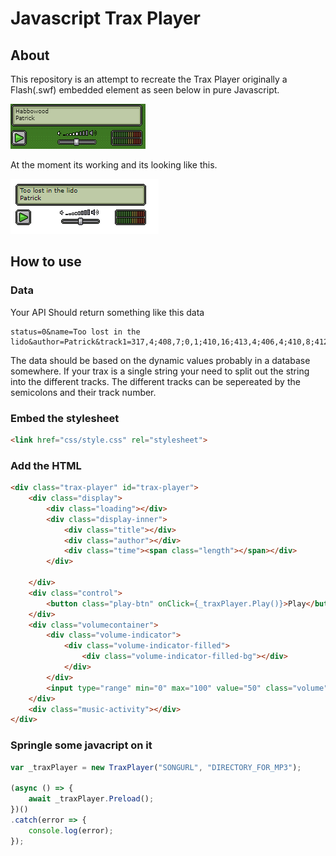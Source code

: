# Javascript Trax Player
## About
This repository is an attempt to recreate the Trax Player originally a Flash(.swf) embedded element as seen below in pure Javascript. 

![TraxPlayer](images/trax.png)


At the moment its working and its looking like this.

![TraxPlayer](images/trax-pure-javascript.png)


## How to use 

### Data
Your API Should return something like this data

```text
status=0&name=Too lost in the lido&author=Patrick&track1=317,4;408,7;0,1;410,16;413,4;406,4;410,8;412,4&track2=0,2;321,2;443,22;91,2;317,8;443,8;412,2;0,2&track3=0,3;320,2;0,7;414,4;445,4;412,2;323,2;412,4;96,2;412,2;414,4;445,7;448,1;317,4&track4=0,3;324,2;0,6;448,1;0,6;96,2;322,4;96,2;99,2;322,4;412,2;0,2;322,2;96,2;322,2;0,1;324,2;0,3
```

The data should be based on the dynamic values probably in a database somewhere.
If your trax is a single string your need to split out the string into the different tracks. The different tracks can be sepereated by the semicolons and their track number.


### Embed the stylesheet

```html
<link href="css/style.css" rel="stylesheet">
```

### Add the HTML

```html
<div class="trax-player" id="trax-player">
    <div class="display">
        <div class="loading"></div>
        <div class="display-inner">
            <div class="title"></div>
            <div class="author"></div>
            <div class="time"><span class="length"></span></div>
        </div>

    </div>
    <div class="control">
        <button class="play-btn" onClick={_traxPlayer.Play()}>Play</button>
    </div>
    <div class="volumecontainer">
        <div class="volume-indicator">
            <div class="volume-indicator-filled">
                <div class="volume-indicator-filled-bg"></div>
            </div>
        </div>
        <input type="range" min="0" max="100" value="50" class="volume">
    </div>
    <div class="music-activity"></div>
</div>
```

### Springle some javacript on it 

```javascript
var _traxPlayer = new TraxPlayer("SONGURL", "DIRECTORY_FOR_MP3"); 

(async () => {
    await _traxPlayer.Preload();
})()
.catch(error => {
    console.log(error);
});
```
